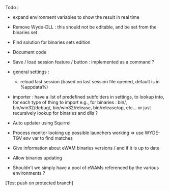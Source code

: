 Todo :

- expand environment variables to show the result in real time
- Remove Wyde-DLL : this should not be editable, and be set from the binaries set
- Find solution for binaries sets edition

- Document code

- Save / load session feature / button : implemented as a command ?

- general settings : 
   - reload last session (based on last session file opened, default is in %appdata%)
   
- importer : 
   have a list of predefined subfolders in settings, to lookup into, for each type of thing to import
   e.g., for binaries : bin/, bin/win32/debug/, bin/win32/release, bin/release/op, etc... or just recursively lookup for binaries and dlls ?
   
- Auto updater using Squirrel
- Process monitor looking up possible launchers working
   => use WYDE-TGV env var to find matches
- Give information about eWAM binaries versions / and if it is up to date
- Allow binaries updating
- Shouldn't we simply have a pool of eWAMs referenced by the various environments ?

[Test push on protected branch]
